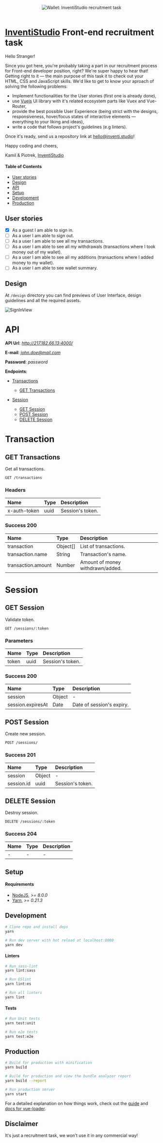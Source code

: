 <p align="center">
  <img alt="Wallet: InventiStudio recruitment task" src="design/assets/logo.svg" />
  <br>
  <br>
</p>

# [InventiStudio](https://inventi.studio) Front-end recruitment task

Hello Stranger!

Since you got here, you're probably taking a part in our recruitment process for Front-end developer position, right? We're super happy to hear that!
Getting right to it — the main purpose of this task it to check out your HTML, CSS and JavaScript skills. We'd like to get to know your aproach of solving the following problems:
- Implement functionalities for the User stories (first one is already done),
- use [Vuejs](https://vuejs.org/) UI library with it's related ecosystem parts like Vuex and Vue-Router,
- provide the best possible User Experience (being strict with the designs, responsiveness, hover/focus states of interactive elements — everything to your liking and ideas),
- write a code that follows project's guidelines (e.g linters).

Once it's ready, send us a repository link at [hello@inventi.studio](mailto:hello@inventi.studio)!

Happy coding and cheers,

Kamil & Piotrek, [InventiStudio](https://inventi.studio)

#### Table of Contents
- [User stories](#user-stories)
- [Design](#design)
- [API](#api)
- [Setup](#setup)
- [Development](#development)
- [Production](#production)

## User stories
- [x] As a guest I am able to sign in.
- [ ] As a user I am able to sign out.
- [ ] As a user I am able to see all my transactions.
- [ ] As a user I am able to see all my withdrawals (transactions where I took money out of my wallet).
- [ ] As a user I am able to see all my additions (transactions where I added money to my wallet).
- [ ] As a user I am able to see wallet summary.

## Design
At `/design` directory you can find previews of User Interface, design guidelines and all the required assets.

![SignInView](design/preview/WalletView.jpg?raw=true)

# API

**API Url**: *http://217.182.66.13:4000/*

**E-mail**: *john.doe@mail.com*

**Password**: *password*

**Endpoints**:

- [Transactions](#transaction)
	- [GET Transactions](#get-transactions)

- [Session](#session)
	- [GET Session](#get-session)
	- [POST Session](#post-session)
	- [DELETE Session](#delete-session)

# Transaction

## GET Transactions

Get all transactions.

	GET /transactions

### Headers

| Name     | Type       | Description                           |
|:---------|:-----------|:--------------------------------------|
| x-auth-token | uuid | Session's token.

### Success 200

| Name     | Type       | Description                           |
|:---------|:-----------|:--------------------------------------|
| transaction | Object[] | List of transactions.
| transaction.name | String | Transaction's name.
| transaction.amount | Number | Amount of money withdrawn/added.

# Session

## GET Session

Validate token.

	GET /sessions/:token

### Parameters

| Name     | Type       | Description                           |
|:---------|:-----------|:--------------------------------------|
| token | uuid | Session's token.

### Success 200

| Name     | Type       | Description                           |
|:---------|:-----------|:--------------------------------------|
| session | Object | - |
| session.expiresAt | Date | Date of session's expiry. |

## POST Session

Create new session.

	POST /sessions/

### Success 201

| Name     | Type       | Description                           |
|:---------|:-----------|:--------------------------------------|
| session | Object | - |
| session.id | uuid | Session's token. |

## DELETE Session

Destroy session.

	DELETE /sessions/:token

### Success 204

| Name     | Type       | Description                           |
|:---------|:-----------|:--------------------------------------|
| - | - | - |

## Setup
#### Requirements
- [NodeJS](https://nodejs.org), *>= 8.0.0*
- [Yarn](https://yarnpkg.com/lang/en/), *>= 0.21.3*

## Development
```bash
# Clone repo and install deps
yarn
```

```bash
# Run dev server with hot reload at localhost:8080
yarn dev
```

#### Linters
```bash
# Run sass-lint
yarn lint:sass

# Run ESlint
yarn lint:es

# Run all linters
yarn lint
```

#### Tests
```bash
# Run Unit tests
yarn test:unit
```

```bash
# Run e2e tests
yarn test:e2e
```

## Production
```bash
# Build for production with minification
yarn build

# Build for production and view the bundle analyzer report
yarn build --report

# Run production server
yarn start
```

For a detailed explanation on how things work, check out the [guide](http://vuejs-templates.github.io/webpack/) and [docs for vue-loader](http://vuejs.github.io/vue-loader).

## Disclaimer

It's just a recruitment task, we won't use it in any commercial way!
